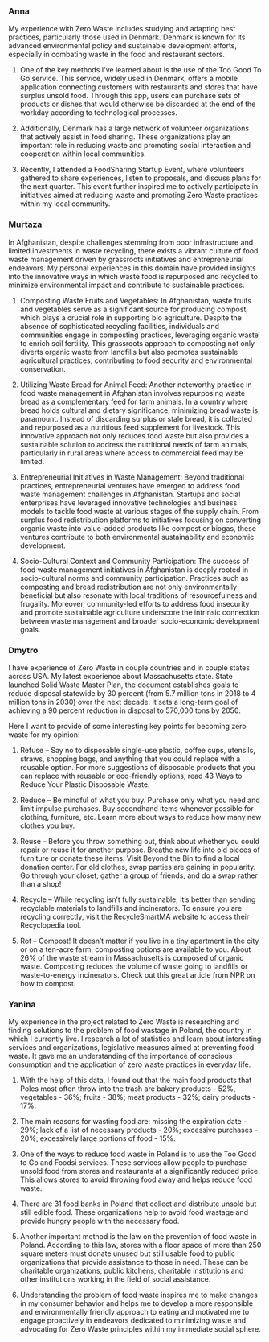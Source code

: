 ### Anna

My experience with Zero Waste includes studying and adapting best practices, particularly those used in Denmark. Denmark is known for its advanced environmental policy and sustainable development efforts, especially in combating waste in the food and restaurant sectors.

1. One of the key methods I've learned about is the use of the Too Good To Go service. This service, widely used in Denmark, offers a mobile application connecting customers with restaurants and stores that have surplus unsold food. Through this app, users can purchase sets of products or dishes that would otherwise be discarded at the end of the workday according to technological processes.

2. Additionally, Denmark has a large network of volunteer organizations that actively assist in food sharing. These organizations play an important role in reducing waste and promoting social interaction and cooperation within local communities.

3. Recently, I attended a FoodSharing Startup Event, where volunteers gathered to share experiences, listen to proposals, and discuss plans for the next quarter. This event further inspired me to actively participate in initiatives aimed at reducing waste and promoting Zero Waste practices within my local community.



### Murtaza
In Afghanistan, despite challenges stemming from poor infrastructure and limited investments in waste recycling, there exists a vibrant culture of food waste management driven by grassroots initiatives and entrepreneurial endeavors. My personal experiences in this domain have provided insights into the innovative ways in which waste food is repurposed and recycled to minimize environmental impact and contribute to sustainable practices.

1. Composting Waste Fruits and Vegetables:
In Afghanistan, waste fruits and vegetables serve as a significant source for producing compost, which plays a crucial role in supporting bio agriculture. Despite the absence of sophisticated recycling facilities, individuals and communities engage in composting practices, leveraging organic waste to enrich soil fertility. This grassroots approach to composting not only diverts organic waste from landfills but also promotes sustainable agricultural practices, contributing to food security and environmental conservation.

2. Utilizing Waste Bread for Animal Feed:
Another noteworthy practice in food waste management in Afghanistan involves repurposing waste bread as a complementary feed for farm animals. In a country where bread holds cultural and dietary significance, minimizing bread waste is paramount. Instead of discarding surplus or stale bread, it is collected and repurposed as a nutritious feed supplement for livestock. This innovative approach not only reduces food waste but also provides a sustainable solution to address the nutritional needs of farm animals, particularly in rural areas where access to commercial feed may be limited.

3. Entrepreneurial Initiatives in Waste Management:
Beyond traditional practices, entrepreneurial ventures have emerged to address food waste management challenges in Afghanistan. Startups and social enterprises have leveraged innovative technologies and business models to tackle food waste at various stages of the supply chain. From surplus food redistribution platforms to initiatives focusing on converting organic waste into value-added products like compost or biogas, these ventures contribute to both environmental sustainability and economic development.

4. Socio-Cultural Context and Community Participation:
The success of food waste management initiatives in Afghanistan is deeply rooted in socio-cultural norms and community participation. Practices such as composting and bread redistribution are not only environmentally beneficial but also resonate with local traditions of resourcefulness and frugality. Moreover, community-led efforts to address food insecurity and promote sustainable agriculture underscore the intrinsic connection between waste management and broader socio-economic development goals.


### Dmytro

I have experience of Zero Waste in couple countries and in couple states across USA. My latest experience about Massachusetts state. State launched Solid Waste Master Plan, the document establishes goals to reduce disposal statewide by 30 percent (from 5.7 million tons in 2018 to 4 million tons in 2030) over the next decade. It sets a long-term goal of achieving a 90 percent reduction in disposal to 570,000 tons by 2050. 

Here I want to provide of some interesting key points for becoming zero waste for my opinion:

1. Refuse – Say no to disposable single-use plastic, coffee cups, utensils, straws, shopping bags, and anything that you could replace with a reusable option. For more suggestions of disposable products that you can replace with reusable or eco-friendly options, read 43 Ways to Reduce Your Plastic Disposable Waste. 

2. Reduce – Be mindful of what you buy. Purchase only what you need and limit impulse purchases. Buy secondhand items whenever possible for clothing, furniture, etc. Learn more about ways to reduce how many new clothes you buy.

3. Reuse – Before you throw something out, think about whether you could repair or reuse it for another purpose. Breathe new life into old pieces of furniture or donate these items. Visit Beyond the Bin to find a local donation center. For old clothes, swap parties are gaining in popularity. Go through your closet, gather a group of friends, and do a swap rather than a shop! 

4. Recycle – While recycling isn’t fully sustainable, it’s better than sending recyclable materials to landfills and incinerators. To ensure you are recycling correctly, visit the RecycleSmartMA website to access their Recyclopedia tool. 

5. Rot – Compost! It doesn’t matter if you live in a tiny apartment in the city or on a ten-acre farm, composting options are available to you. About 26% of the waste stream in Massachusetts is composed of organic waste. Composting reduces the volume of waste going to landfills or waste-to-energy incinerators. Check out this great article from NPR on how to compost.

### Yanina
My experience in the project related to Zero Waste is researching and finding solutions to the problem of food wastage in Poland, the country in which I currently live. I research a lot of statistics and learn about interesting services and organizations, legislative measures aimed at preventing food waste. It gave me an understanding of the importance of conscious consumption and the application of zero waste practices in everyday life.

1. With the help of this data, I found out that the main food products that Poles most often throw into the trash are 
 bakery products - 52%,
 vegetables - 36%;
 fruits - 38%;
 meat products - 32%;
 dairy products - 17%. 

2. The main reasons for wasting food are:
missing the expiration date - 29%;
lack of a list of necessary products - 20%;
excessive purchases - 20%;
excessively large portions of food - 15%.

3. One of the ways to reduce food waste in Poland is to use the Too Good to Go and Foodsi services. These services allow people to purchase unsold food from stores and restaurants at a significantly reduced price. This allows stores to avoid throwing food away and helps reduce food waste.

4. There are 31 food banks in Poland that collect and distribute unsold but still edible food. These organizations help to avoid food wastage and provide hungry people with the necessary food.

5. Another important method is the law on the prevention of food waste in Poland. According to this law, stores with a floor space of more than 250 square meters must donate unused but still usable food to public organizations that provide assistance to those in need. These can be charitable organizations, public kitchens, charitable institutions and other institutions working in the field of social assistance.

6. Understanding the problem of food waste inspires me to make changes in my consumer behavior and helps me to develop a more responsible and environmentally friendly approach to eating and  motivated me to engage proactively in endeavors dedicated to minimizing waste and advocating for Zero Waste principles within my immediate social sphere.
